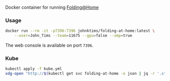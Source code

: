 Docker container for running [Folding@Home](http://folding.stanford.edu/)

### Usage
```bash
docker run --rm -it -p7396:7396 johnktims/folding-at-home:latest \
    --user=John_Tims --team=11675 --gpu=false --smp=true
```

The web console is available on port `7396`.

### Kube
```bash
kubectl apply -f kube.yml
xdg-open "http://$(kubectl get svc folding-at-home -o json | jq -r '.status.loadBalancer.ingress[0].ip')/"
```
